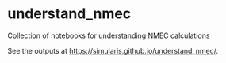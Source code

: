 # understand_nmec
Collection of notebooks for understanding NMEC calculations

See the outputs at https://simularis.github.io/understand_nmec/.